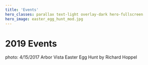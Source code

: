 ```yaml
---
title: 'Events'
hero_classes: parallax text-light overlay-dark hero-fullscreen
hero_image: easter_egg_hunt_mod.jpg
---
```


# 2019 Events
photo: 4/15/2017 Arbor Vista Easter Egg Hunt by Richard Hoppel
